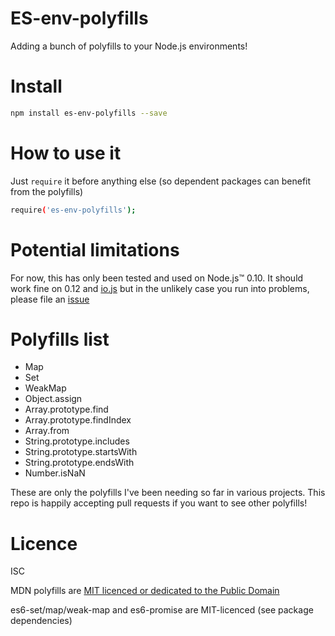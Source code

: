 # ES-env-polyfills

Adding a bunch of polyfills to your Node.js environments!


# Install

````sh
npm install es-env-polyfills --save
````


# How to use it

Just `require` it before anything else (so dependent packages can benefit from the polyfills)

````sh
require('es-env-polyfills');
````


# Potential limitations

For now, this has only been tested and used on Node.js™ 0.10.
It should work fine on 0.12 and [io.js](es6-promise) but in the unlikely case you run into problems, please file an [issue](https://github.com/DavidBruant/ES-env-polyfills/issues/new)


# Polyfills list

* Map
* Set
* WeakMap
* Object.assign
* Array.prototype.find
* Array.prototype.findIndex
* Array.from
* String.prototype.includes
* String.prototype.startsWith
* String.prototype.endsWith
* Number.isNaN

These are only the polyfills I've been needing so far in various projects. This repo is happily accepting pull requests if you want to see other polyfills!

# Licence

ISC

MDN polyfills are [MIT licenced or dedicated to the Public Domain](https://developer.mozilla.org/en-US/docs/MDN/About#Copyrights_and_licenses)

es6-set/map/weak-map and es6-promise are MIT-licenced (see package dependencies)
